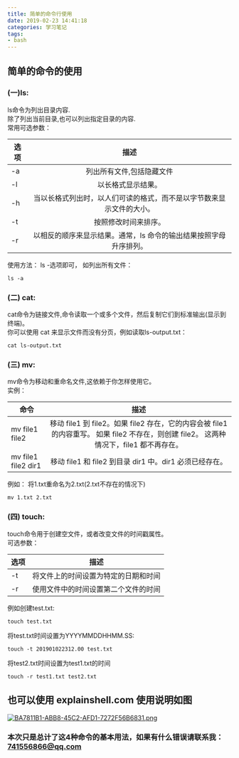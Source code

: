 ```yaml
---
title: 简单的命令行使用
date: 2019-02-23 14:41:18
categories: 学习笔记
tags: 
- bash
---
```


##  简单的命令的使用

### (一)ls:   
ls命令为列出目录内容.  
除了列出当前目录,也可以列出指定目录的内容.  
   常用可选参数：  


| 选项 | 描述 |
| ---- | :--: |
| -a | 列出所有文件,包括隐藏文件|
| -l | 以长格式显示结果。|
| -h | 当以长格式列出时，以人们可读的格式，而不是以字节数来显示文件的大小。|
| -t | 按照修改时间来排序。|
| -r | 以相反的顺序来显示结果。通常，ls 命令的输出结果按照字母升序排列。|   

使用方法： ls -选项即可， 如列出所有文件： 
```
ls -a
```
### (二) cat:

cat命令为链接文件,命令读取一个或多个文件，然后复制它们到标准输出(显示到终端)。    
你可以使用 cat 来显示文件而没有分页，例如读取ls-output.txt：
```
cat ls-output.txt
```

### (三) mv:

mv命令为移动和重命名文件,这依赖于你怎样使用它。   
   实例：  

命令|描述
---|:--:
mv file1 file2| 移动 file1 到 file2。如果 file2 存在，它的内容会被 file1 的内容重写。 如果 file2 不存在，则创建 file2。 这两种情况下，file1 都不再存在。
mv file1 file2 dir1 | 移动 file1 和 file2 到目录 dir1 中。dir1 必须已经存在。

例如： 将1.txt重命名为2.txt(2.txt不存在的情况下)

```
mv 1.txt 2.txt
```

### (四) touch:   

touch命令用于创建空文件，或者改变文件的时间戳属性。    
可选参数：    



| 选项|描述
|-|:-: |
|-t | 将文件上的时间设置为特定的日期和时间|
|-r | 使用文件中的时间设置第二个文件的时间|




例如创建test.txt:

```
touch test.txt
```
将test.txt时间设置为YYYYMMDDHHMM.SS:
``` 
touch -t 201901022312.00 test.txt
```
将test2.txt时间设置为test1.txt的时间
```
touch -r test1.txt test2.txt
```
## 也可以使用 explainshell.com 使用说明如图

[![BA7811B1-ABB8-45C2-AFD1-7272F56B6831.png](https://i.loli.net/2019/02/23/5c7100aa3db15.png)](https://i.loli.net/2019/02/23/5c7100aa3db15.png)

### 本次只是总计了这4种命令的基本用法，如果有什么错误请联系我：741556866@qq.com
